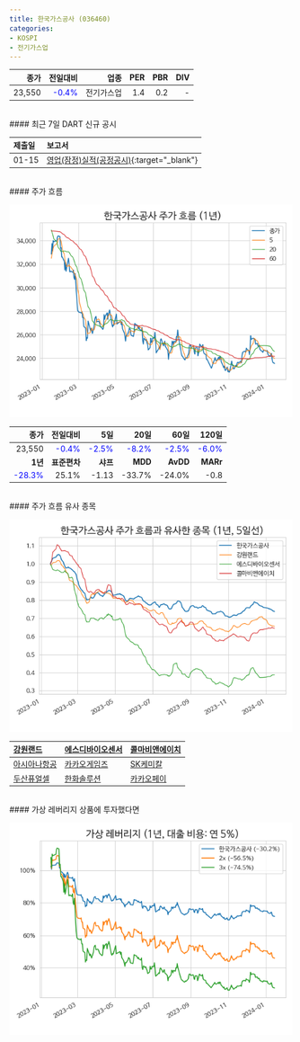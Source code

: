 ```yaml
---
title: 한국가스공사 (036460)
categories:
- KOSPI
- 전기가스업
---
```


|**종가**|**전일대비**|**업종**|**PER**|**PBR**|**DIV**|
|-------:|-----------:|-------:|------:|------:|------:|
|23,550|<span style="color: blue">-0.4%</span>|전기가스업|1.4|0.2|-|

<!-- more -->

<br>
#### 최근 7일 DART 신규 공시<a id="dart"></a>


|**제출일**|**보고서**|
|:-----|:-------|
|01-15|[영업(잠정)실적(공정공시)](https://dart.fss.or.kr/dsaf001/main.do?rcpNo=20240115800595){:target="_blank"}|

<br>
#### 주가 흐름<a id="price"></a>

![036460](/assets/images/stock/036460.png)

|**종가**|**전일대비**|**5일**|**20일**|**60일**|**120일**|
|-------:|-----------:|------:|-------:|-------:|--------:|
| 23,550 | <span style="color: blue">-0.4%</span> | <span style="color: blue">-2.5%</span> | <span style="color: blue">-8.2%</span> | <span style="color: blue">-2.5%</span> | <span style="color: blue">-6.0%</span> |
|**1년**|**표준편차**|**샤프**|**MDD**|**AvDD**|**MARr**|
| <span style="color: blue">-28.3%</span> | 25.1% | -1.13 | -33.7% | -24.0% | -0.8 |

<br>
#### 주가 흐름 유사 종목<a id="corr"></a>

![036460](/assets/images/stock/036460_corr.png)

| [강원랜드](/035250/) | [에스디바이오센서](/137310/) | [콜마비앤에이치](/200130/) |
|:---------------------------------------|:---------------------------------------|:---------------------------------------|
| [아시아나항공](/020560/) | [카카오게임즈](/293490/) | [SK케미칼](/285130/) |
| [두산퓨얼셀](/336260/) | [한화솔루션](/009830/) | [카카오페이](/377300/) |

<br>
#### 가상 레버리지 상품에 투자했다면<a id="2x"></a>

![036460](/assets/images/stock/036460_2x.png)

[^corr]: 상관계수를 이용하여 분석하였습니다.